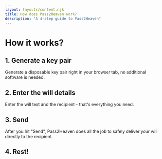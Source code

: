 ```yaml
---
layout: layouts/content.njk
title: How does Pass2Heaven work?
description: "A 4-step guide to Pass2Heaven"
---
```


# How it works?

## 1. Generate a key pair

Generate a disposable key pair right in your browser tab, no additional software is needed.

## 2. Enter the will details

Enter the will text and the recipient - that's everything you need.

## 3. Send

After you hit "Send", Pass2Heaven does all the job to safely deliver your will directly to the recipient.

## 4. Rest!
